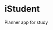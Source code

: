 <img src="https://user-images.githubusercontent.com/52314985/147755432-ba3a2d69-20c1-4122-9f5b-f91387608f80.png" alt="" />

# iStudent

Planner app for study

